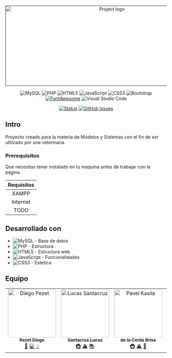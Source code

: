 <p align="center">
  <a href="" rel="noopener">
 <img width=650px height=250px src="https://imgur.com/sOkawxo.png" alt="Project logo"></a>
</p>

</p>

<div align="center">
  
 ![MySQL](https://img.shields.io/badge/mysql-%2300f.svg?style=for-the-badge&logo=mysql&logoColor=white) 
 ![PHP](https://img.shields.io/badge/php-%23777BB4.svg?style=for-the-badge&logo=php&logoColor=white) 
 ![HTML5](https://img.shields.io/badge/html5-%23E34F26.svg?style=for-the-badge&logo=html5&logoColor=white) 
 ![JavaScript](https://img.shields.io/badge/javascript-%23323330.svg?style=for-the-badge&logo=javascript&logoColor=%23F7DF1E)
 ![CSS3](https://img.shields.io/badge/css3-%231572B6.svg?style=for-the-badge&logo=css3&logoColor=white)
 ![Bootstrap](https://img.shields.io/badge/bootstrap-%23563D7C.svg?style=for-the-badge&logo=bootstrap&logoColor=white)
 <a href='https://github.com/shivamkapasia0' target="_blank"><img alt='FontAwesome' src='https://img.shields.io/badge/FontAwesome-100000?style=for-the-badge&logo=FontAwesome&logoColor=white&labelColor=09003F&color=09003F'/></a>
  ![Visual Studio Code](https://img.shields.io/badge/Visual%20Studio%20Code-0078d7.svg?style=for-the-badge&logo=visual-studio-code&logoColor=white)
  
</div>

<div align="center">

  [![Status](https://img.shields.io/badge/status-active-success.svg?style=for-the-badge&logo=GitHub)]() 
 [![GitHub Issues](https://img.shields.io/bitbucket/issues-raw/lincNx/OlimpiadasDeProgramacion?logo=GitHub&style=for-the-badge)](https://github.com/diegohpezet/MedSys/issues)

</div>



</p>

## Intro <a name = "about"></a>
Proyecto creado para la materia de Modelos y Sistemas con el fin de ser utilizado por una veterinaria.

### Prerequisitos
Que necesitas tener instalado en tu maquina antes de trabajar con la pagina.

| **Requisitos** |
|:--------------:|
|      XAMPP     |
|    Internet    |
|      TODO      |
 

## Desarrollado con <a name = "built_using"></a>
- ![MySQL](https://img.shields.io/badge/mysql-%2300f.svg?style=for-the-badge&logo=mysql&logoColor=white) - Base de datos
- ![PHP](https://img.shields.io/badge/php-%23777BB4.svg?style=for-the-badge&logo=php&logoColor=white) - Estructura 
- ![HTML5](https://img.shields.io/badge/html5-%23E34F26.svg?style=for-the-badge&logo=html5&logoColor=white) - Estructura web
- ![JavaScript](https://img.shields.io/badge/javascript-%23323330.svg?style=for-the-badge&logo=javascript&logoColor=%23F7DF1E) - Funcionalidades
- ![CSS3](https://img.shields.io/badge/css3-%231572B6.svg?style=for-the-badge&logo=css3&logoColor=white) - Estetica


## Equipo <a name = "authors"></a>

<table>
  <tbody>
    <tr>
      <td align="center"><a href="https://github.com/diegohpezet"><img src="https://avatars.githubusercontent.com/u/74683374?v=4?s=100" width="150px;" alt="Diego Pezet"/><br /><sub><b>Pezet Diego</b></sub></a><br/><a href=asd title="Diseño">🎨</a>  <a href=asd title="Programacion">💻</a> <a href=asd title="Idea Inicial">💡</a></td>
      <td align="center"><a href="https://github.com/lincNx"><img src="https://avatars.githubusercontent.com/u/56304084?v=4?s=100" width="150px;" alt="Lucas Santacruz"/><br /><sub><b>Santacruz Lucas</b></sub></a><br /><a href="#infra-lukepistrol" title="Infraestructura (Hosting, Herramientas, etc)">🚇</a> <a href="https://github.com/CodeEditApp/CodeEdit/commits?author=lukepistrol" title="Tests">⚠️</a> <a href="https://github.com/CodeEditApp/CodeEdit/commits?author=lukepistrol" title="Documentacion">📚</a></td>  
      <td align="center"><a href="https://github.com/Brisa-dlC"><img src="https://avatars.githubusercontent.com/u/101837577?v=4?s=200" width="150px;" alt="Pavel Kasila"/><br /><sub><b>de la Cerda Brisa</b></sub></a><br /><a href="#infra-pkasila" title="Infraestructura (Hosting, Herramientas, etc)">🚇</a> <a href="https://github.com/CodeEditApp/CodeEdit/commits?author=pkasila" title="Tests">⚠️</a> <a href="https://github.com/CodeEditApp/CodeEdit/commits?author=pkasila" title="Diseño">🎨</a></td> 
      <td align="center"><a href="https://github.com/Elmuri"><img src="https://avatars.githubusercontent.com/u/101751763?v=4?s=100" width="150px;" alt="Marco Carnevali"/><br /><sub><b>Correia Marcos</b></sub></a><br /><a href="#infra-MarcoCarnevali" title="Infraestructura (Hosting, Herramientas, etc)">🚇</a> <a href="https://github.com/CodeEditApp/CodeEdit/commits?author=MarcoCarnevali" title="Tests">⚠️</a> <a href="https://github.com/CodeEditApp/CodeEdit/commits?author=MarcoCarnevali" title="Programacion">💻</a></td>     
    </tr>
  </tbody>
</table>


